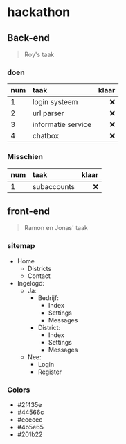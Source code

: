 # hackathon

## Back-end
> Roy's taak
### doen
| num | taak | klaar |
| ------------- |:-------------| -----:|
| 1 | login systeem | ❌ |
| 2 | url parser | ❌ |
| 3 | informatie service | ❌ |
| 4 | chatbox | ❌ |

### Misschien
| num | taak | klaar |
| ------------- |:-------------| -----:|
| 1 | subaccounts | ❌ |

## front-end
> Ramon en Jonas' taak
### sitemap
- Home
    - Districts
    - Contact
- Ingelogd:
   - Ja:
        - Bedrijf:
            -  Index
            -  Settings
        	- Messages
        - District:
            - Index
            - Settings
            - Messages
    - Nee:    
		- Login
		- Register
### Colors
- #2f435e
- #44566c 
- #ececec 
- #4b5e65 
- #201b22